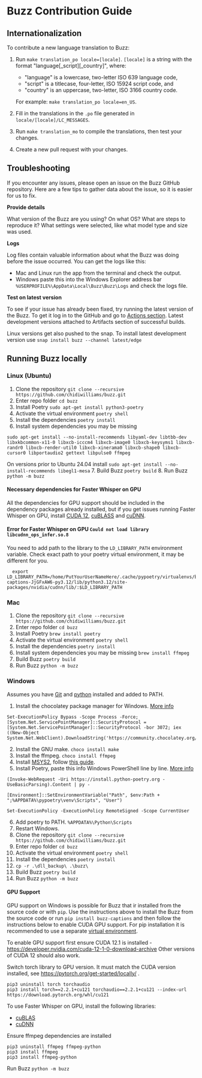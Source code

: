 # Buzz Contribution Guide

## Internationalization

To contribute a new language translation to Buzz:

1. Run `make translation_po locale=[locale]`. `[locale]` is a string with the format "language\[_script\]\[_country\]",
   where:

    - "language" is a lowercase, two-letter ISO 639 language code,
    - "script" is a titlecase, four-letter, ISO 15924 script code, and
    - "country" is an uppercase, two-letter, ISO 3166 country code.

   For example: `make translation_po locale=en_US`.

2. Fill in the translations in the `.po` file generated in `locale/[locale]/LC_MESSAGES`.
3. Run `make translation_mo` to compile the translations, then test your changes.
4. Create a new pull request with your changes.

## Troubleshooting

If you encounter any issues, please open an issue on the Buzz GitHub repository. Here are a few tips to gather data about the issue, so it is easier for us to fix.

**Provide details**

What version of the Buzz are you using? On what OS? What are steps to reproduce it? What settings were selected, like what model type and size was used.

**Logs**

Log files contain valuable information about what the Buzz was doing before the issue occurred. You can get the logs like this:
* Mac and Linux run the app from the terminal and check the output.
* Windows paste this into the Windows Explorer address bar `%USERPROFILE%\AppData\Local\Buzz\Buzz\Logs` and check the logs file.

**Test on latest version**

To see if your issue has already been fixed, try running the latest version of the Buzz. To get it log in to the GitHub and go to [Actions section](https://github.com/chidiwilliams/buzz/actions/workflows/ci.yml?query=branch%3Amain). Latest development versions attached to Artifacts section of successful builds. 

Linux versions get also pushed to the snap. To install latest development version use `snap install buzz --channel latest/edge`



## Running Buzz locally

### Linux (Ubuntu)

1. Clone the repository `git clone --recursive https://github.com/chidiwilliams/buzz.git`
2. Enter repo folder `cd buzz`
3. Install Poetry `sudo apt-get install python3-poetry`
4. Activate the virtual environment `poetry shell`
5. Install the dependencies `poetry install`
6. Install system dependencies you may be missing 
```
sudo apt-get install --no-install-recommends libyaml-dev libtbb-dev libxkbcommon-x11-0 libxcb-icccm4 libxcb-image0 libxcb-keysyms1 libxcb-randr0 libxcb-render-util0 libxcb-xinerama0 libxcb-shape0 libxcb-cursor0 libportaudio2 gettext libpulse0 ffmpeg
```
On versions prior to Ubuntu 24.04 install `sudo apt-get install --no-install-recommends libegl1-mesa`
7. Build Buzz `poetry build`
8. Run Buzz `python -m buzz`

#### Necessary dependencies for Faster Whisper on GPU

   All the dependencies for GPU support should be included in the dependency packages already installed, 
   but if you get issues running Faster Whisper on GPU, install [CUDA 12](https://developer.nvidia.com/cuda-downloads), [cuBLASS](https://developer.nvidia.com/cublas) and [cuDNN](https://developer.nvidia.com/cudnn).

#### Error for Faster Whisper on GPU `Could not load library libcudnn_ops_infer.so.8`

   You need to add path to the library to the `LD_LIBRARY_PATH` environment variable.
   Check exact path to your poetry virtual environment, it may be different for you.

```
  export LD_LIBRARY_PATH=/home/PutYourUserNameHere/.cache/pypoetry/virtualenvs/buzz-captions-JjGFxAW6-py3.12/lib/python3.12/site-packages/nvidia/cudnn/lib/:$LD_LIBRARY_PATH
```


### Mac

1. Clone the repository `git clone --recursive https://github.com/chidiwilliams/buzz.git`
2. Enter repo folder `cd buzz`
3. Install Poetry `brew install poetry`
4. Activate the virtual environment `poetry shell`
5. Install the dependencies `poetry install`
6. Install system dependencies you may be missing `brew install ffmpeg`
7. Build Buzz `poetry build`
8. Run Buzz `python -m buzz`



### Windows

Assumes you have [Git](https://git-scm.com/downloads) and [python](https://www.python.org/downloads) installed and added to PATH.

1. Install the chocolatey package manager for Windows. [More info](https://docs.chocolatey.org/en-us/choco/setup)
```
Set-ExecutionPolicy Bypass -Scope Process -Force; [System.Net.ServicePointManager]::SecurityProtocol = [System.Net.ServicePointManager]::SecurityProtocol -bor 3072; iex ((New-Object System.Net.WebClient).DownloadString('https://community.chocolatey.org/install.ps1'))
```
2. Install the GNU make. `choco install make`
3. Install the ffmpeg. `choco install ffmpeg`
4. Install [MSYS2](https://www.msys2.org/), follow [this guide](https://sajidifti.medium.com/how-to-install-gcc-and-gdb-on-windows-using-msys2-tutorial-0fceb7e66454).
5. Install Poetry, paste this info Windows PowerShell line by line. [More info](https://python-poetry.org/docs/)
```
(Invoke-WebRequest -Uri https://install.python-poetry.org -UseBasicParsing).Content | py -

[Environment]::SetEnvironmentVariable("Path", $env:Path + ";%APPDATA%\pypoetry\venv\Scripts", "User")

Set-ExecutionPolicy -ExecutionPolicy RemoteSigned -Scope CurrentUser
```
6. Add poetry to PATH. `%APPDATA%\Python\Scripts`
7. Restart Windows.
8. Clone the repository `git clone --recursive https://github.com/chidiwilliams/buzz.git`
9. Enter repo folder `cd buzz`
10. Activate the virtual environment `poetry shell`
11. Install the dependencies `poetry install`
12. `cp -r .\dll_backup\ .\buzz\`
13. Build Buzz `poetry build`
14. Run Buzz `python -m buzz`

#### GPU Support

GPU support on Windows is possible for Buzz that ir installed from the source code or with `pip`.
Use the instructions above to install the Buzz from the source code or run `pip install buzz-captions` 
and then follow the instructions below to enable CUDA GPU support. For pip installation it is recommended to use 
a separate [virtual environment](https://packaging.python.org/en/latest/guides/installing-using-pip-and-virtual-environments/).

To enable GPU support first ensure CUDA 12.1 is installed - https://developer.nvidia.com/cuda-12-1-0-download-archive 
Other versions of CUDA 12 should also work.

Switch torch library to GPU version. It must match the CUDA version installed, see https://pytorch.org/get-started/locally/ .
```
pip3 uninstall torch torchaudio  
pip3 install torch==2.2.1+cu121 torchaudio==2.2.1+cu121 --index-url https://download.pytorch.org/whl/cu121
```

To use Faster Whisper on GPU, install the following libraries:
* [cuBLAS](https://developer.nvidia.com/cublas)
* [cuDNN](https://developer.nvidia.com/cudnn)

Ensure ffmpeg dependencies are installed
```
pip3 uninstall ffmpeg ffmpeg-python  
pip3 install ffmpeg
pip3 install ffmpeg-python
```

Run Buzz `python -m buzz`
